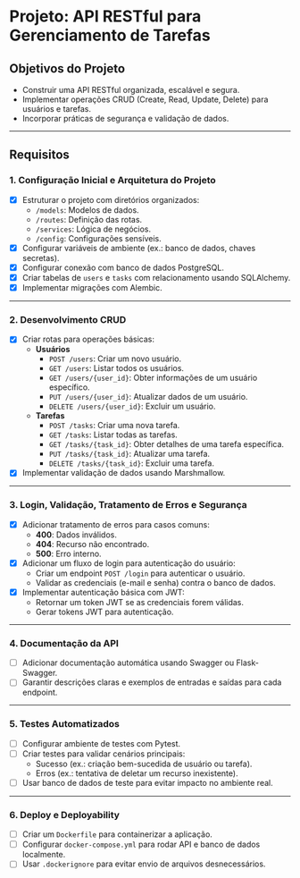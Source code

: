 # **Projeto: API RESTful para Gerenciamento de Tarefas**

## **Objetivos do Projeto**

- Construir uma API RESTful organizada, escalável e segura.
- Implementar operações CRUD (Create, Read, Update, Delete) para usuários e tarefas.
- Incorporar práticas de segurança e validação de dados.

---

## **Requisitos**

### **1. Configuração Inicial e Arquitetura do Projeto**

- [x] Estruturar o projeto com diretórios organizados:
    - `/models`: Modelos de dados.
    - `/routes`: Definição das rotas.
    - `/services`: Lógica de negócios.
    - `/config`: Configurações sensíveis.
- [x] Configurar variáveis de ambiente (ex.: banco de dados, chaves secretas).
- [x] Configurar conexão com banco de dados PostgreSQL.
- [x] Criar tabelas de `users` e `tasks` com relacionamento usando SQLAlchemy.
- [x] Implementar migrações com Alembic.

---

### **2. Desenvolvimento CRUD**

- [x] Criar rotas para operações básicas:
    - **Usuários**
        - `POST /users`: Criar um novo usuário.
        - `GET /users`: Listar todos os usuários.
        - `GET /users/{user_id}`: Obter informações de um usuário específico.
        - `PUT /users/{user_id}`: Atualizar dados de um usuário.
        - `DELETE /users/{user_id}`: Excluir um usuário.
    - **Tarefas**
        - `POST /tasks`: Criar uma nova tarefa.
        - `GET /tasks`: Listar todas as tarefas.
        - `GET /tasks/{task_id}`: Obter detalhes de uma tarefa específica.
        - `PUT /tasks/{task_id}`: Atualizar uma tarefa.
        - `DELETE /tasks/{task_id}`: Excluir uma tarefa.
- [x] Implementar validação de dados usando Marshmallow.

---

### **3. Login, Validação, Tratamento de Erros e Segurança**

- [x] Adicionar tratamento de erros para casos comuns:
    - **400**: Dados inválidos.
    - **404**: Recurso não encontrado.
    - **500**: Erro interno.
- [X] Adicionar um fluxo de login para autenticação do usuário:
    - Criar um endpoint `POST /login` para autenticar o usuário.
    - Validar as credenciais (e-mail e senha) contra o banco de dados.
- [X] Implementar autenticação básica com JWT:
    - Retornar um token JWT se as credenciais forem válidas.
    - Gerar tokens JWT para autenticação.

---

### **4. Documentação da API**

- [ ] Adicionar documentação automática usando Swagger ou Flask-Swagger.
- [ ] Garantir descrições claras e exemplos de entradas e saídas para cada endpoint.

---

### **5. Testes Automatizados**

- [ ] Configurar ambiente de testes com Pytest.
- [ ] Criar testes para validar cenários principais:
    - Sucesso (ex.: criação bem-sucedida de usuário ou tarefa).
    - Erros (ex.: tentativa de deletar um recurso inexistente).
- [ ] Usar banco de dados de teste para evitar impacto no ambiente real.

---

### **6. Deploy e Deployability**

- [ ] Criar um `Dockerfile` para containerizar a aplicação.
- [ ] Configurar `docker-compose.yml` para rodar API e banco de dados localmente.
- [ ] Usar `.dockerignore` para evitar envio de arquivos desnecessários.
